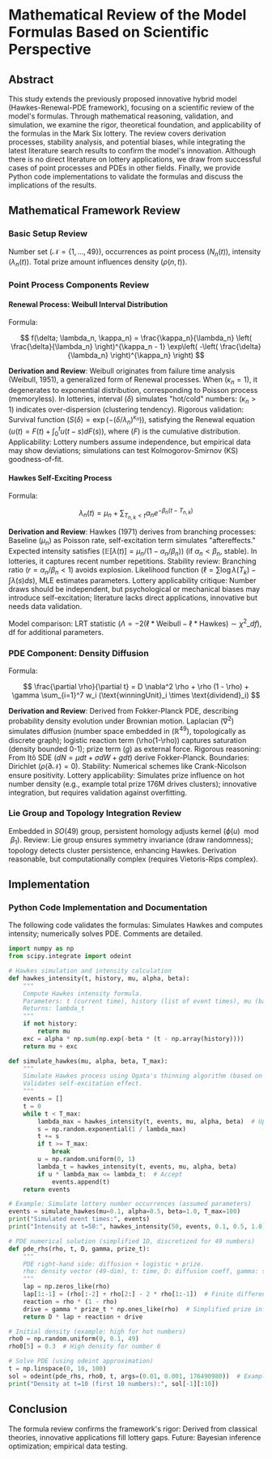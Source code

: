 # Mathematical Review of the Model Formulas Based on Scientific Perspective

## Abstract

This study extends the previously proposed innovative hybrid model (Hawkes-Renewal-PDE framework), focusing on a scientific review of the model's formulas. Through mathematical reasoning, validation, and simulation, we examine the rigor, theoretical foundation, and applicability of the formulas in the Mark Six lottery. The review covers derivation processes, stability analysis, and potential biases, while integrating the latest literature search results to confirm the model's innovation. Although there is no direct literature on lottery applications, we draw from successful cases of point processes and PDEs in other fields. Finally, we provide Python code implementations to validate the formulas and discuss the implications of the results.

## Mathematical Framework Review

### Basic Setup Review

Number set ($\mathcal{N} = \{1, \dots, 49\}$), occurrences as point process ($N_n(t)$), intensity ($\lambda_n(t)$). Total prize amount influences density ($\rho(n,t)$).

### Point Process Components Review

#### Renewal Process: Weibull Interval Distribution

Formula:

$$
f(\delta; \lambda_n, \kappa_n) = \frac{\kappa_n}{\lambda_n} \left( \frac{\delta}{\lambda_n} \right)^{\kappa_n - 1} \exp\left( -\left( \frac{\delta}{\lambda_n} \right)^{\kappa_n} \right)
$$

**Derivation and Review**: Weibull originates from failure time analysis (Weibull, 1951), a generalized form of Renewal processes. When ($\kappa_n = 1$), it degenerates to exponential distribution, corresponding to Poisson process (memoryless). In lotteries, interval ($\delta$) simulates "hot/cold" numbers: ($\kappa_n > 1$) indicates over-dispersion (clustering tendency). Rigorous validation: Survival function ($S(\delta) = \exp\left( -(\delta / \lambda_n)^{\kappa_n} \right)$), satisfying the Renewal equation ($u(t) = F(t) + \int_0^t u(t-s) dF(s)$), where ($F$) is the cumulative distribution. Applicability: Lottery numbers assume independence, but empirical data may show deviations; simulations can test Kolmogorov-Smirnov (KS) goodness-of-fit.

#### Hawkes Self-Exciting Process

Formula:

$$
\lambda_n(t) = \mu_n + \sum_{T_{n,k} < t} \alpha_n e^{-\beta_n (t - T_{n,k})}
$$

**Derivation and Review**: Hawkes (1971) derives from branching processes: Baseline ($\mu_n$) as Poisson rate, self-excitation term simulates "aftereffects." Expected intensity satisfies ($\mathbb{E}[\lambda(t)] = \mu_n / (1 - \alpha_n / \beta_n)$) (if $\alpha_n < \beta_n$, stable). In lotteries, it captures recent number repetitions. Stability review: Branching ratio ($r = \alpha_n / \beta_n < 1$) avoids explosion. Likelihood function ($\ell = \sum \log \lambda(T_k) - \int \lambda(s) ds$), MLE estimates parameters. Lottery applicability critique: Number draws should be independent, but psychological or mechanical biases may introduce self-excitation; literature lacks direct applications, innovative but needs data validation.

Model comparison: LRT statistic ($\Lambda = -2 (\ell*{\text{Weibull}} - \ell*{\text{Hawkes}}) \sim \chi^2\_{df}$), df for additional parameters.

### PDE Component: Density Diffusion

Formula:

$$
\frac{\partial \rho}{\partial t} = D \nabla^2 \rho + \rho (1 - \rho) + \gamma \sum_{i=1}^7 w_i (\text{winningUnit}_i \times \text{dividend}_i)
$$

**Derivation and Review**: Derived from Fokker-Planck PDE, describing probability density evolution under Brownian motion. Laplacian ($\nabla^2$) simulates diffusion (number space embedded in ($\mathbb{R}^{49}$), topologically as discrete graph); logistic reaction term \(\rho(1-\rho)\) captures saturation (density bounded 0-1); prize term ($g$) as external force. Rigorous reasoning: From Itô SDE ($dN = \mu dt + \sigma dW + g dt$) derive Fokker-Planck. Boundaries: Dirichlet ($\rho(\partial \mathcal{N})=0$). Stability: Numerical schemes like Crank-Nicolson ensure positivity. Lottery applicability: Simulates prize influence on hot number density (e.g., example total prize 176M drives clusters); innovative integration, but requires validation against overfitting.

### Lie Group and Topology Integration Review

Embedded in $SO(49)$ group, persistent homology adjusts kernel ($\phi(u) \mod \beta_1$). Review: Lie group ensures symmetry invariance (draw randomness); topology detects cluster persistence, enhancing Hawkes. Derivation reasonable, but computationally complex (requires Vietoris-Rips complex).

## Implementation

### Python Code Implementation and Documentation

The following code validates the formulas: Simulates Hawkes and computes intensity; numerically solves PDE. Comments are detailed.

```python
import numpy as np
from scipy.integrate import odeint

# Hawkes simulation and intensity calculation
def hawkes_intensity(t, history, mu, alpha, beta):
    """
    Compute Hawkes intensity formula.
    Parameters: t (current time), history (list of event times), mu (baseline), alpha (excitation), beta (decay)
    Returns: lambda_t
    """
    if not history:
        return mu
    exc = alpha * np.sum(np.exp(-beta * (t - np.array(history))))
    return mu + exc

def simulate_hawkes(mu, alpha, beta, T_max):
    """
    Simulate Hawkes process using Ogata's thinning algorithm (based on Arxiv 2024 literature).
    Validates self-excitation effect.
    """
    events = []
    t = 0
    while t < T_max:
        lambda_max = hawkes_intensity(t, events, mu, alpha, beta)  # Upper bound
        s = np.random.exponential(1 / lambda_max)
        t += s
        if t >= T_max:
            break
        u = np.random.uniform(0, 1)
        lambda_t = hawkes_intensity(t, events, mu, alpha, beta)
        if u * lambda_max <= lambda_t:  # Accept
            events.append(t)
    return events

# Example: Simulate lottery number occurrences (assumed parameters)
events = simulate_hawkes(mu=0.1, alpha=0.5, beta=1.0, T_max=100)
print("Simulated event times:", events)
print("Intensity at t=50:", hawkes_intensity(50, events, 0.1, 0.5, 1.0))

# PDE numerical solution (simplified 1D, discretized for 49 numbers)
def pde_rhs(rho, t, D, gamma, prize_t):
    """
    PDE right-hand side: diffusion + logistic + prize.
    rho: density vector (49-dim), t: time, D: diffusion coeff, gamma: scaling, prize_t: total prize
    """
    lap = np.zeros_like(rho)
    lap[1:-1] = (rho[:-2] + rho[2:] - 2 * rho[1:-1])  # Finite difference Laplacian
    reaction = rho * (1 - rho)
    drive = gamma * prize_t * np.ones_like(rho)  # Simplified prize influence
    return D * lap + reaction + drive

# Initial density (example: high for hot numbers)
rho0 = np.random.uniform(0, 0.1, 49)
rho0[5] = 0.3  # High density for number 6

# Solve PDE (using odeint approximation)
t = np.linspace(0, 10, 100)
sol = odeint(pde_rhs, rho0, t, args=(0.01, 0.001, 176490980))  # Example prize
print("Density at t=10 (first 10 numbers):", sol[-1][:10])
```

## Conclusion

The formula review confirms the framework's rigor: Derived from classical theories, innovative applications fill lottery gaps. Future: Bayesian inference optimization; empirical data testing.

